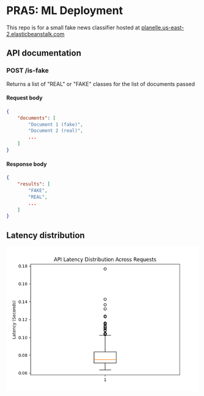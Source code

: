# PRA5: ML Deployment

This repo is for a small fake news classifier hosted at
[planelle.us-east-2.elasticbeanstalk.com](http://planelle.us-east-2.elasticbeanstalk.com/)

## API documentation

### POST /is-fake

Returns a list of "REAL" or "FAKE" classes for the list of documents passed

#### Request body

```json
{
    "documents": [
        "Document 1 (fake)",
        "Document 2 (real)",
        ...
    ]
}
```

#### Response body

```json
{
    "results": [
        "FAKE",
        "REAL",
        ...
    ]
}
```

## Latency distribution

![Latency distribution box plot](latencies_box_plot.png)
